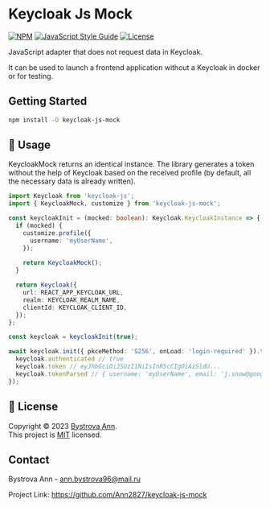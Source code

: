 # Keycloak Js Mock

[![NPM](https://img.shields.io/npm/v/keycloak-js-mock.svg)](https://www.npmjs.com/package/keycloak-js-mock)
[![JavaScript Style Guide](https://img.shields.io/badge/code_style-standard-brightgreen.svg)](https://standardjs.com)
[![License](https://img.shields.io/:license-mit-blue.svg)](http://doge.mit-license.org)

JavaScript adapter that does not request data in Keycloak.

It can be used to launch a frontend application without a Keycloak in docker or for testing.

## Getting Started

```sh
npm install -D keycloak-js-mock
```

## 🚀 Usage

KeycloakMock returns an identical instance.
The library generates a token without the help of Keycloak based on the received profile (by default, all the necessary data is already written).

```ts
import Keycloak from 'keycloak-js';
import { KeycloakMock, customize } from 'keycloak-js-mock';

const keycloakInit = (mocked: boolean): Keycloak.KeycloakInstance => {
  if (mocked) {
    customize.profile({
      username: 'myUserName',
    });
    
    return KeycloakMock();
  }

  return Keycloak({
    url: REACT_APP_KEYCLOAK_URL,
    realm: KEYCLOAK_REALM_NAME,
    clientId: KEYCLOAK_CLIENT_ID,
  });
};

const keycloak = keycloakInit(true);

await keycloak.init({ pkceMethod: 'S256', onLoad: 'login-required' }).then(() => {
  keycloak.authenticated // true
  keycloak.token // eyJhbGciOiJSUzI1NiIsInR5cCIgOiAiSldU...
  keycloak.tokenParsed // { username: 'myUserName', email: 'j.snow@google.com', ... }
});

```

## 📝 License

Copyright © 2023 [Bystrova Ann](https://github.com/Ann2827).<br />
This project is [MIT](https://github.com/Ann2827/keycloak-js-mock/blob/main/LICENSE) licensed.

## Contact <a name = "contact"></a>

Bystrova Ann - ann.bystrova96@mail.ru

Project Link: https://github.com/Ann2827/keycloak-js-mock
